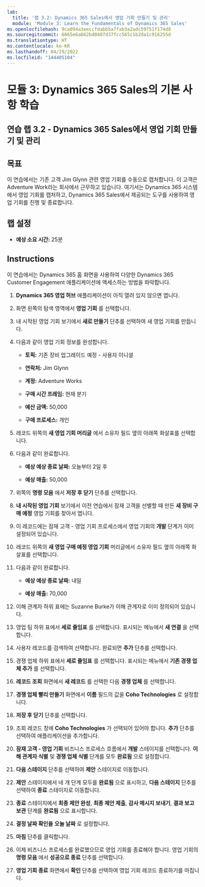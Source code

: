 ```yaml
---
lab:
  title: '랩 3.2: Dynamics 365 Sales에서 영업 기회 만들기 및 관리'
  module: 'Module 3: Learn the Fundamentals of Dynamics 365 Sales'
ms.openlocfilehash: 9ca894a3eeccfdabb5a7fab3a2adc59751f174d8
ms.sourcegitcommit: 6065e6a662bd0407d37fcc565c1b2da1c916255d
ms.translationtype: HT
ms.contentlocale: ko-KR
ms.lasthandoff: 04/29/2022
ms.locfileid: "144405104"
---
```

<a name="module-3-learn-the-fundamentals-of-dynamics-365-sales"></a>모듈 3: Dynamics 365 Sales의 기본 사항 학습
========================

## <a name="practice-lab-32---create-and-manage-an-opportunity-in-dynamics-365-sales"></a>연습 랩 3.2 - Dynamics 365 Sales에서 영업 기회 만들기 및 관리 

## <a name="objectives"></a>목표

이 연습에서는 기존 고객 Jim Glynn 관련 영업 기회를 수동으로 캡처합니다. 이 고객은 Adventure Work라는 회사에서 근무하고 있습니다. 여기서는 Dynamics 365 시스템에서 영업 기회를 캡처하고, Dynamics 365 Sales에서 제공되는 도구를 사용하여 영업 기회를 진행 및 종료합니다.


## <a name="lab-setup"></a>랩 설정

  - **예상 소요 시간:** 25분

## <a name="instructions"></a>Instructions

이 연습에서는 Dynamics 365 홈 화면을 사용하여 다양한 Dynamics 365 Customer Engagement 애플리케이션에 액세스하는 방법을 파악합니다. 

1. **Dynamics 365 영업 허브** 애플리케이션이 아직 열려 있지 않으면 엽니다. 

2. 화면 왼쪽의 탐색 영역에서 **영업 기회** 를 선택합니다. 

3. 내 시작된 영업 기회 보기에서 **새로 만들기** 단추를 선택하여 새 영업 기회를 만듭니다.

4. 다음과 같이 영업 기회 정보를 완성합니다.

    - **토픽:** 기존 장비 업그레이드 예정 - 사용자 이니셜

    - **연락처:** Jim Glynn

    - **계정:** Adventure Works

    - **구매 시간 프레임:** 현재 분기

    - **예산 금액:** 50,000

    - **구매 프로세스:** 개인

5. 레코드 위쪽의 **새 영업 기회 머리글** 에서 소유자 필드 옆의 아래쪽 화살표를 선택합니다. 

6. 다음과 같이 완료합니다.

    - **예상 예상 종료 날짜:** 오늘부터 2일 후

    - **예상 매출:** 50,000

7. 위쪽의 **명령 모음** 에서 **저장 후 닫기** 단추를 선택합니다. 

8. **내 시작된 영업 기회** 보기에서 이전 연습에서 잠재 고객을 선별할 때 만든 **새 장비 구매 예정** 영업 기회를 찾아서 엽니다. 

9. 이 레코드에는 잠재 고객 - 영업 기회 프로세스에서 영업 기회의 **개발** 단계가 이미 설정되어 있습니다. 

10. 레코드 위쪽의 **새 영업 구매 예정 영업 기회** 머리글에서 소유자 필드 옆의 아래쪽 화살표를 선택합니다. 

11. 다음과 같이 완료합니다.

    - **예상 예상 종료 날짜:** 내일

    - **예상 매출:** 70,000

12. 이해 관계자 하위 표에는 Suzanne Burke가 이해 관계자로 이미 정의되어 있습니다. 

13. 영업 팀 하위 표에서 **세로 줄임표** 를 선택합니다. 표시되는 메뉴에서 **새 연결** 을 선택합니다. 

14. 사용자 레코드를 검색하여 선택합니다. 완료되면 **추가** 단추를 선택합니다. 

15. 경쟁 업체 하위 표에서 **세로 줄임표** 를 선택합니다. 표시되는 메뉴에서 **기존 경쟁 업체 추가** 를 선택합니다. 

16. **레코드 조회** 화면에서 **새 레코드** 를 선택한 다음 **경쟁 업체** 를 선택합니다.

17. **경쟁 업체 빨리 만들기** 화면에서 **이름** 필드의 값을 **Coho Technologies** 로 설정합니다.

18. **저장 후 닫기** 단추를 선택합니다.

19. 조회 레코드 창에 **Coho Technologies** 가 선택되어 있어야 합니다. **추가** 단추를 선택하여 애플리케이션을 추가합니다. 

20. **잠재 고객 - 영업 기회** 비즈니스 프로세스 흐름에서 **개발** 스테이지를 선택합니다. **이해 관계자 식별** 및 **경쟁 업체 식별** 단계를 모두 **완료됨** 으로 설정합니다. 

21. **다음 스테이지** 단추를 선택하여 **제안** 스테이지로 이동합니다.

22. **제안** 스테이지에서 네 개 단계 모두를 **완료됨** 으로 표시하고, **다음 스테이지** 단추를 선택하여 **종료** 스테이지로 이동합니다. 

23. **종료** 스테이지에서 **최종 제안 완성**, **최종 제안 제출**, **감사 메시지 보내기**, **결과 보고 보관** 단계를 **완료됨** 으로 표시합니다. 

24. **결정 날짜 확인을** **오늘 날짜** 로 설정합니다. 

25. **마침** 단추를 클릭합니다. 

26. 이제 비즈니스 프로세스를 완료했으므로 영업 기회를 종료해야 합니다. 영업 기회의 **명령 모음** 에서 **성공으로 종료** 단추를 선택합니다. 

27. **영업 기회 종료** 화면에서 **확인** 단추를 선택하여 영업 기회 레코드 종료하기를 마칩니다. 
